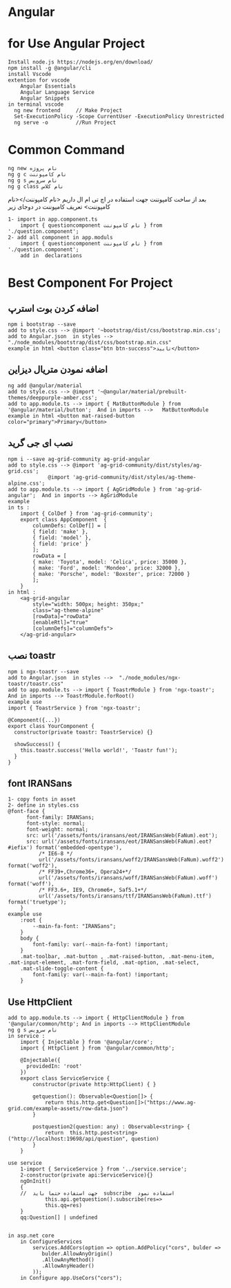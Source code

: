 # Angular

# for Use Angular Project
  
    Install node.js https://nodejs.org/en/download/
    npm install -g @angular/cli
    install Vscode
    extention for vscode
	    Angular Essentials
	    Angular Language Service
	    Angular Snippets
    in terminal vscode
      ng new frontend     // Make Project                 
      Set-ExecutionPolicy -Scope CurrentUser -ExecutionPolicy Unrestricted
      ng serve -o         //Run Project
# Common Command
    ng new نام پروژه
    ng g c نام کامپوننت
    ng g s نام سرویس
    ng g class نام کلاس
بعد از ساخت کامپوننت جهت استفاده در اچ تی ام ال داریم <نام کامپوننت/><نام کامپوننت> تعریف کامپوننت در دوجای زیر

    1- import in app.component.ts
	    import { questioncomponent نام کامپوننت } from './question.component';
    2- add all component in app.moduls
	    import { questioncomponent نام کامپوننت } from './question.component';
	    add in  declarations
# Best Component For Project
##  اضافه کردن بوت استرپ
	npm i bootstrap --save
	add to style.css --> @import '~bootstrap/dist/css/bootstrap.min.css';
	add to Angular.json  in styles --> "./node_modules/bootstrap/dist/css/bootstrap.min.css"
	example in html <button class="btn btn-success">تایید</button>
		
## اضافه نمودن متریال دیزاین
	ng add @angular/material
	add to style.css --> @import '~@angular/material/prebuilt-themes/deeppurple-amber.css';
	add to app.module.ts --> import { MatButtonModule } from '@angular/material/button';  And in imports -->   MatButtonModule
	example in html <button mat-raised-button color="primary">Primary</button>	

## نصب ای جی گرید
	npm i --save ag-grid-community ag-grid-angular
	add to style.css --> @import 'ag-grid-community/dist/styles/ag-grid.css';  
			     @import 'ag-grid-community/dist/styles/ag-theme-alpine.css'; 
	add to app.module.ts --> import { AgGridModule } from 'ag-grid-angular';  And in imports --> AgGridModule
	example 
	in ts :
		import { ColDef } from 'ag-grid-community';
		export class AppComponent  {
		    columnDefs: ColDef[] = [
			{ field: 'make' },
			{ field: 'model' },
			{ field: 'price' }
		    ];
		    rowData = [
			{ make: 'Toyota', model: 'Celica', price: 35000 },
			{ make: 'Ford', model: 'Mondeo', price: 32000 },
			{ make: 'Porsche', model: 'Boxster', price: 72000 }
		    ];
		}
	in html :
		<ag-grid-angular
		    style="width: 500px; height: 350px;"
		    class="ag-theme-alpine"
		    [rowData]="rowData"
		    [enableRtl]="true"
		    [columnDefs]="columnDefs">
		</ag-grid-angular>

##  نصب toastr
	npm i ngx-toastr --save
	add to Angular.json  in styles -->  "./node_modules/ngx-toastr/toastr.css"
	add to app.module.ts --> import { ToastrModule } from 'ngx-toastr'; And in imports --> ToastrModule.forRoot()
	example use 
	import { ToastrService } from 'ngx-toastr';

	@Component({...})
	export class YourComponent {
	  constructor(private toastr: ToastrService) {}

	  showSuccess() {
	    this.toastr.success('Hello world!', 'Toastr fun!');
	  }
	}

## font IRANSans 
	1- copy fonts in asset		 
	2- define in styles.css
	@font-face {
		  font-family: IRANSans;
		  font-style: normal;
		  font-weight: normal;
		  src: url('/assets/fonts/iransans/eot/IRANSansWeb(FaNum).eot');
		  src: url('/assets/fonts/iransans/eot/IRANSansWeb(FaNum).eot?#iefix') format('embedded-opentype'),
		      /* IE6-8 */
		      url('/assets/fonts/iransans/woff2/IRANSansWeb(FaNum).woff2') format('woff2'),
		      /* FF39+,Chrome36+, Opera24+*/
		      url('/assets/fonts/iransans/woff/IRANSansWeb(FaNum).woff') format('woff'),
		      /* FF3.6+, IE9, Chrome6+, Saf5.1+*/
		      url('/assets/fonts/iransans/ttf/IRANSansWeb(FaNum).ttf') format('truetype');
		}
	example use 
		:root {
			--main-fa-font: "IRANSans";
		}
		body {
			font-family: var(--main-fa-font) !important;
		}
		.mat-toolbar, .mat-button , .mat-raised-button, .mat-menu-item, .mat-input-element, .mat-form-field, .mat-option, .mat-select,
		.mat-slide-toggle-content {
		    font-family: var(--main-fa-font) !important;
		}

## Use HttpClient
	add to app.module.ts --> import { HttpClientModule } from '@angular/common/http'; And in imports --> HttpClientModule
	ng g s نام سرویس
	in service :
		import { Injectable } from '@angular/core';
		import { HttpClient } from '@angular/common/http';

		@Injectable({
		  providedIn: 'root'
		})
		export class ServiceService {
			constructor(private http:HttpClient) { }

			getquestion(): Observable<Question[]> {
				return this.http.get<Question[]>("https://www.ag-grid.com/example-assets/row-data.json")
			}

			postquestion2(question: any) : Observable<string> {
				return  this.http.post<string>("http://localhost:19698/api/question", question)
			}
		}

	use service
		1-import { ServiceService } from '../service.service';
		2-constructor(private api:ServiceService){}
		ngOnInit()
		{
		//	جهت استفاده حتما باید  subscribe  استفاده نمود
				this.api.getquestion().subscribe(res=>
				this.qq=res)
		}
		qq:Question[] | undefined


	in asp.net core 
		in ConfigureServices
		    services.AddCors(option => option.AddPolicy("cors", bulder =>
		       bulder.AllowAnyOrigin()
		       .AllowAnyMethod()
		       .AllowAnyHeader()
		    ));
		in Configure app.UseCors("cors");

